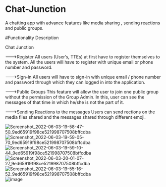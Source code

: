 # Chat-Junction
A chatting app with advance features like media sharing , sending reactions and public groups.

#Functionality Description
    
 Chat Junction
    
--->Register
All users (User’s, TTEs) at first have to register themselves to 
the system. All the users will have to register with unique email
or phone number and password.

--->Sign-in
All users will have to sign-in with unique email / phone 
number and password through which they can logged in into 
the application.

--->Public Groups
This feature will allow the user to join one public group without
the permission of the Group Admin. In this, user can see the 
messages of that time in which he/she is not the part of it.

--->Sending Reactions to the messages 
Users can send rections on the media files shared and the messages shared through different emoji.


![Screenshot_2022-06-03-19-58-47-50_9ed65919f98ce521998707508bffcdba](https://user-images.githubusercontent.com/65011099/201977768-65477e0c-e596-4da6-a094-0dbb86b55473.jpg)
![Screenshot_2022-06-03-19-59-05-70_9ed65919f98ce521998707508bffcdba](https://user-images.githubusercontent.com/65011099/201977777-27fbc6f0-8d15-4f98-9013-573300804130.jpg)
![Screenshot_2022-06-03-19-59-10-44_9ed65919f98ce521998707508bffcdba](https://user-images.githubusercontent.com/65011099/201977781-ba4c9c65-da6d-4031-958b-89eb878fd643.jpg)
![Screenshot_2022-06-03-20-01-07-27_9ed65919f98ce521998707508bffcdba](https://user-images.githubusercontent.com/65011099/201977788-c1e5341a-7965-4282-a13b-a2a626ac0795.jpg)
![Screenshot_2022-06-03-19-55-16-52_9ed65919f98ce521998707508bffcdba](https://user-images.githubusercontent.com/65011099/201978099-4f9df929-ae80-444f-b9c8-373a48c7078d.jpg)
![image](https://user-images.githubusercontent.com/65011099/201978533-6c838e34-eee3-42c5-80b7-37a9950a02b8.png)
